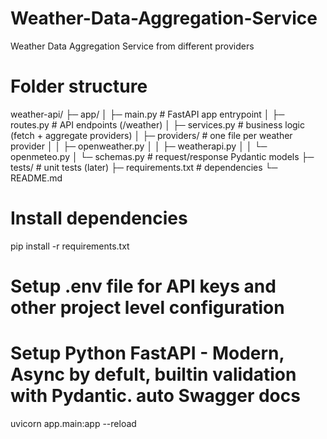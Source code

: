 # Weather-Data-Aggregation-Service
Weather Data Aggregation Service from different providers

# Folder structure
weather-api/
├─ app/
│  ├─ main.py          # FastAPI app entrypoint
│  ├─ routes.py        # API endpoints (/weather)
│  ├─ services.py      # business logic (fetch + aggregate providers)
│  ├─ providers/       # one file per weather provider
│  │   ├─ openweather.py
│  │   ├─ weatherapi.py
│  │   └─ openmeteo.py
│  └─ schemas.py       # request/response Pydantic models
├─ tests/              # unit tests (later)
├─ requirements.txt    # dependencies
└─ README.md

# Install dependencies
pip install -r requirements.txt

# Setup .env file for API keys and other project level configuration

# Setup Python FastAPI - Modern, Async by defult, builtin validation with Pydantic. auto Swagger docs

uvicorn app.main:app --reload
